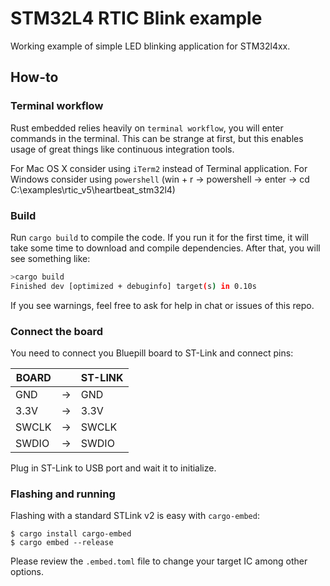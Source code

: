 # STM32L4 RTIC Blink example

Working example of simple LED blinking application for STM32l4xx.

## How-to

### Terminal workflow

Rust embedded relies heavily on `terminal workflow`, you will enter commands in the terminal.
This can be strange at first, but this enables usage of great things like continuous integration tools.

For Mac OS X consider using `iTerm2` instead of Terminal application.
For Windows consider using `powershell` (win + r -> powershell -> enter -> cd C:\examples\rtic_v5\heartbeat_stm32l4)

### Build

Run `cargo build` to compile the code. If you run it for the first time,
it will take some time to download and compile dependencies. After that, you will see something like:

```bash
>cargo build
Finished dev [optimized + debuginfo] target(s) in 0.10s
```

If you see warnings, feel free to ask for help in chat or issues of this repo.

### Connect the board

You need to connect you Bluepill board to ST-Link and connect pins:

| BOARD |    | ST-LINK |
|-------|----|---------|
| GND   | -> | GND     |
| 3.3V  | -> | 3.3V    |
| SWCLK | -> | SWCLK   |
| SWDIO | -> | SWDIO   |

Plug in ST-Link to USB port and wait it to initialize.

### Flashing and running

Flashing with a standard STLink v2 is easy with `cargo-embed`:

```shell
$ cargo install cargo-embed
$ cargo embed --release
```

Please review the `.embed.toml` file to change your target IC among other options.
